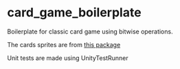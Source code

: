 # card_game_boilerplate
Boilerplate for classic card game using bitwise operations.


The cards sprites are from [this package](https://assetstore.unity.com/packages/3d/props/tools/free-playing-cards-pack-154780)


Unit tests are made using UnityTestRunner
